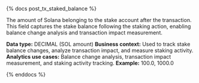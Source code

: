 {% docs post_tx_staked_balance %}

The amount of Solana belonging to the stake account after the transaction. This field captures the stake balance following the staking action, enabling balance change analysis and transaction impact measurement.

**Data type:** DECIMAL (SOL amount)
**Business context:** Used to track stake balance changes, analyze transaction impact, and measure staking activity.
**Analytics use cases:** Balance change analysis, transaction impact measurement, and staking activity tracking.
**Example:** 100.0, 1000.0

{% enddocs %} 